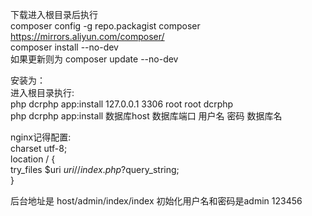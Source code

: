 下载进入根目录后执行  
composer config -g repo.packagist composer https://mirrors.aliyun.com/composer/  
composer install --no-dev  
如果更新则为 composer update --no-dev  

安装为：  
进入根目录执行:  
php dcrphp app:install 127.0.0.1 3306 root root dcrphp  
php dcrphp app:install 数据库host 数据库端口 用户名 密码 数据库名  

nginx记得配置:  
charset utf-8;  
location / {  
    try_files $uri $uri/ /index.php?$query_string;  
}  

后台地址是 host/admin/index/index 初始化用户名和密码是admin 123456  
